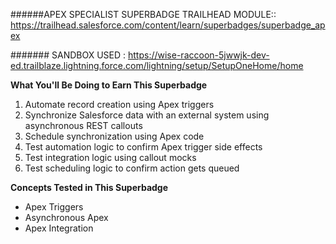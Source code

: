 ######APEX SPECIALIST SUPERBADGE TRAILHEAD MODULE::
https://trailhead.salesforce.com/content/learn/superbadges/superbadge_apex

####### SANDBOX USED :
https://wise-raccoon-5jwwjk-dev-ed.trailblaze.lightning.force.com/lightning/setup/SetupOneHome/home

**What You'll Be Doing to Earn This Superbadge**

1. Automate record creation using Apex triggers
2. Synchronize Salesforce data with an external system using asynchronous REST callouts
3. Schedule synchronization using Apex code
4. Test automation logic to confirm Apex trigger side effects
5. Test integration logic using callout mocks
6. Test scheduling logic to confirm action gets queued

**Concepts Tested in This Superbadge**
- Apex Triggers
- Asynchronous Apex
- Apex Integration